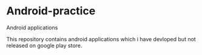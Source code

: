# Android-practice
Android applications

This repository contains android applications which i have devloped but not released on google play store.
